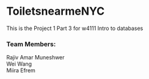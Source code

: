 # ToiletsnearmeNYC
This is the Project 1 Part 3 for w4111 Intro to databases
### Team Members: 
Rajiv Amar Muneshwer  
Wei Wang  
Miira Efrem  
